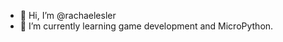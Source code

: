- 👋 Hi, I’m @rachaelesler
- 🌱 I’m currently learning game development and MicroPython. 

<!---
rachaelesler/rachaelesler is a ✨ special ✨ repository because its `README.md` (this file) appears on your GitHub profile.
You can click the Preview link to take a look at your changes.
--->
